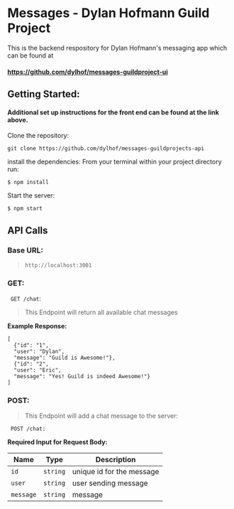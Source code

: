# Messages - Dylan Hofmann Guild Project

This is the backend respository for Dylan Hofmann's messaging app which can be found at 
#### https://github.com/dylhof/messages-guildproject-ui

## Getting Started:
#### Additional set up instructions for the front end can be found at the link above.

Clone the repository:
```
git clone https://github.com/dylhof/messages-guildprojects-api
```

install the dependencies:
From your terminal within your project directory run:
```
$ npm install
```
Start the server:
```
$ npm start
```

## API Calls
### Base URL:
  > ```http://localhost:3001```

### GET:
``` GET /chat```:
  > This Endpoint will return all available chat messages

  **Example Response:**

  ```
  [
    {"id": "1",
    "user": "Dylan",
    "message": "Guild is Awesome!"},
    {"id": "2",
    "user": "Eric",
    "message": "Yes! Guild is indeed Awesome!"}
  ]
```
### POST:
  > This Endpoint will add a chat message to the server:

``` POST /chat:```

  **Required Input for Request Body:**

| Name      | Type      | Description|
|-----------|-----------|------------|
|`id`     | `string`  | unique id for the message|
|`user`   | `string`  | user sending message|
|`message`   | `string`  | message|


